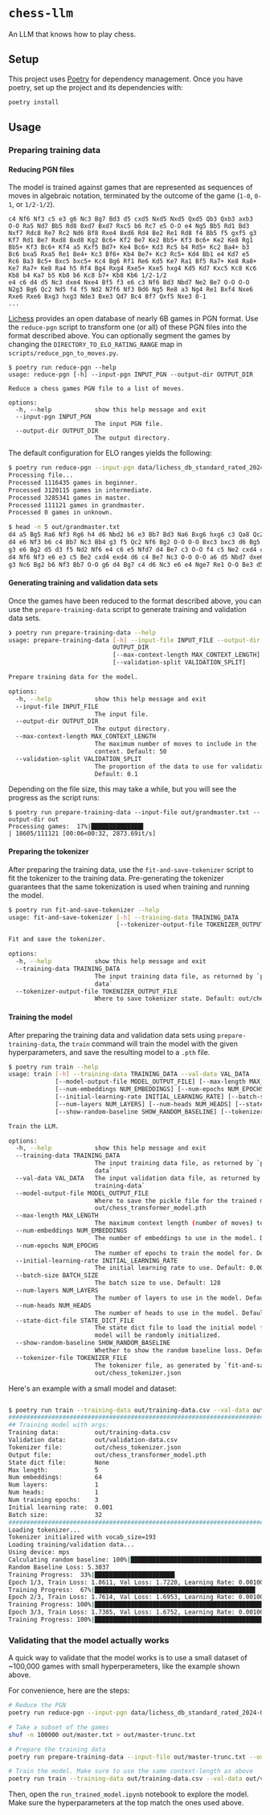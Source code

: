 # `chess-llm`
An LLM that knows how to play chess.

## Setup

This project uses [Poetry](https://python-poetry.org/) for dependency management. Once you have poetry, set up the project and its dependencies with:

```sh
poetry install
```

## Usage

### Preparing training data

#### Reducing PGN files

The model is trained against games that are represented as sequences of moves in algebraic notation, terminated by the outcome of the game (`1-0`, `0-1`, or `1/2-1/2`).

```
c4 Nf6 Nf3 c5 e3 g6 Nc3 Bg7 Bd3 d5 cxd5 Nxd5 Nxd5 Qxd5 Qb3 Qxb3 axb3 O-O Ra5 Nd7 Bb5 Rd8 Bxd7 Bxd7 Rxc5 b6 Rc7 e5 O-O e4 Ng5 Bb5 Rd1 Bd3 Nxf7 Rdc8 Re7 Rc2 Nd6 Bf8 Rxe4 Bxd6 Rd4 Be2 Re1 Rd8 f4 Bb5 f5 gxf5 g3 Kf7 Rd1 Be7 Rxd8 Bxd8 Kg2 Bc6+ Kf2 Be7 Ke2 Bb5+ Kf3 Bc6+ Ke2 Ke8 Rg1 Bb5+ Kf3 Bc6+ Kf4 a5 Kxf5 Bd7+ Ke4 Bc6+ Kd3 Rc5 b4 Rd5+ Kc2 Ba4+ b3 Bc6 bxa5 Rxa5 Re1 Be4+ Kc3 Bf6+ Kb4 Be7+ Kc3 Rc5+ Kd4 Bb1 e4 Kd7 e5 Rc6 Ba3 Bc5+ Bxc5 bxc5+ Kc4 Bg6 Rf1 Re6 Kd5 Ke7 Ra1 Bf5 Ra7+ Ke8 Ra8+ Ke7 Ra7+ Ke8 Ra4 h5 Rf4 Bg4 Rxg4 Rxe5+ Kxe5 hxg4 Kd5 Kd7 Kxc5 Kc8 Kc6 Kb8 b4 Ka7 b5 Kb8 b6 Kc8 b7+ Kb8 Kb6 1/2-1/2
e4 c6 d4 d5 Nc3 dxe4 Nxe4 Bf5 f3 e6 c3 Nf6 Bd3 Nbd7 Ne2 Be7 O-O O-O N2g3 Bg6 Qc2 Nd5 f4 f5 Nd2 N7f6 Nf3 Bd6 Ng5 Re8 a3 Ng4 Re1 Bxf4 Nxe6 Rxe6 Rxe6 Bxg3 hxg3 Nde3 Bxe3 Qd7 Bc4 Bf7 Qxf5 Nxe3 0-1
...
```

[Lichess](https://database.lichess.org) provides an open database of nearly 6B games in PGN format. Use the `reduce-pgn` script to transform one (or all) of these PGN files into the format described above. You can optionally segment the games by changing the `DIRECTORY_TO_ELO_RATING_RANGE` map in `scripts/reduce_pgn_to_moves.py`.

```
$ poetry run reduce-pgn --help
usage: reduce-pgn [-h] --input-pgn INPUT_PGN --output-dir OUTPUT_DIR

Reduce a chess games PGN file to a list of moves.

options:
  -h, --help            show this help message and exit
  --input-pgn INPUT_PGN
                        The input PGN file.
  --output-dir OUTPUT_DIR
                        The output directory.
```

The default configuration for ELO ranges yields the following:

```sh
$ poetry run reduce-pgn --input-pgn data/lichess_db_standard_rated_2024-06.pgn --output-dir out
Processing file...
Processed 1116435 games in beginner.
Processed 3120115 games in intermediate.
Processed 3285341 games in master.
Processed 111121 games in grandmaster.
Processed 0 games in unknown.

$ head -n 5 out/grandmaster.txt
d4 a5 Bg5 Ra6 Nf3 Rg6 h4 d6 Nbd2 b6 e3 Bb7 Bd3 Na6 Bxg6 hxg6 c3 Qa8 Qc2 e6 O-O-O Nh6 e4 c5 dxc5 Nxc5 Rhe1 Ng4 Nc4 Qb8 b4 Na6 Qa4+ b5 Qxb5+ Bc6 Qxc6# 1-0
d4 e6 Nf3 b6 c4 Bb7 Nc3 Bb4 g3 f5 Qc2 Nf6 Bg2 O-O O-O Bxc3 bxc3 d6 Bg5 Nbd7 a4 a5 Rfb1 Qe8 Bxf6 Nxf6 c5 dxc5 dxc5 Be4 Qb3 Bxb1 Rxb1 bxc5 Ng5 Ra6 Qb7 Rb6 Rxb6 cxb6 Qxb6 Qxa4 Qxe6+ Kh8 Nf7+ Rxf7 Qxf7 Qe8 Qc7 h6 Qxa5 Qxe2 Qxc5 Ng4 h3 Ne5 Qc8+ Kh7 Bd5 Kg6 Qe6+ Kh7 Qg8+ Kg6 Qe6+ Kh7 Qxf5+ Kh8 Be4 Kg8 Qxe5 Qe1+ Kg2 Qd2 Qd5+ 1-0
g3 e6 Bg2 d5 d3 f5 Nd2 Nf6 e4 c6 e5 Nfd7 d4 Be7 c3 O-O f4 c5 Ne2 cxd4 cxd4 Nc6 Nf3 Bb4+ Kf2 Qb6 Be3 h6 h4 Re8 h5 Nf8 Bh3 Qd8 g4 fxg4 Bxg4 Qe7 Qd3 Qf7 Rag1 Bd7 Nh4 a6 Ng3 Ne7 Kg2 Bb5 Qb1 Rac8 f5 Nxf5 Ngxf5 exf5 Nxf5 Ne6 Kh2 Kh8 Rf1 Qc7 Rf2 Be7 Rg1 Bg5 Qe1 Bxe3 Qxe3 Ng5 Nh4 Qe7 Ng6+ Kg8 Nxe7+ Rxe7 Bxc8 1-0
d4 Nf6 Nf3 e6 e3 c5 Be2 cxd4 exd4 d6 c4 Be7 Nc3 O-O O-O a6 d5 Nbd7 dxe6 fxe6 Nd4 Ne5 f4 Ng6 f5 e5 fxg6 exd4 gxh7+ Nxh7 Qxd4 Rxf1+ Bxf1 Bf6 Qd5+ Kh8 Bf4 Qb6+ Kh1 Qxb2 Re1 Bd7 Ne4 Bc6 Qxd6 Bxe4 Rxe4 Qb1 Qd3 Qxa2 Be5 Rd8 Qe2 Qxe2 Bxe2 Re8 Rh4 Rxe5 Bd3 Re1+ 0-1
g3 Nc6 Bg2 b6 Nf3 Bb7 O-O g6 d4 Bg7 c4 d6 Nc3 e6 e4 Nge7 Re1 O-O Be3 d5 cxd5 exd5 e5 f6 exf6 Bxf6 Qd2 Nf5 Ne5 Nxe3 fxe3 Bxe5 dxe5 d4 exd4 Qxd4+ Qxd4 Nxd4 Bxb7 Rae8 Bd5+ Kh8 Rf1 b5 Rxf8+ Rxf8 e6 b4 Ne4 Kg7 Rf1 Re8 Ng5 c6 Rf7+ Kh6 h4 Kh5 Kg2 cxd5 Kh3 h6 Rh7 Nxe6 Nf7 Nf4+ gxf4 Re3+ Kg2 Re7 Rxh6+ Kg4 Rxg6+ Kxf4 Nd6 Re2+ Kh3 Rxb2 h5 Ke5 Nf7+ Kf5 Rg5+ Kf6 Rxd5 Kxf7 Rb5 1-0
```

#### Generating training and validation data sets

Once the games have been reduced to the format described above, you can use the `prepare-training-data` script to generate training and validation data sets.

```sh
❯ poetry run prepare-training-data --help
usage: prepare-training-data [-h] --input-file INPUT_FILE --output-dir
                             OUTPUT_DIR
                             [--max-context-length MAX_CONTEXT_LENGTH]
                             [--validation-split VALIDATION_SPLIT]

Prepare training data for the model.

options:
  -h, --help            show this help message and exit
  --input-file INPUT_FILE
                        The input file.
  --output-dir OUTPUT_DIR
                        The output directory.
  --max-context-length MAX_CONTEXT_LENGTH
                        The maximum number of moves to include in the
                        context. Default: 50
  --validation-split VALIDATION_SPLIT
                        The proportion of the data to use for validation.
                        Default: 0.1
```


Depending on the file size, this may take a while, but you will see the progress as the script runs:

```
$ poetry run prepare-training-data --input-file out/grandmaster.txt --output-dir out
Processing games:  17%|██████████████▌                                       | 18605/111121 [00:06<00:32, 2873.69it/s]
```

#### Preparing the tokenizer

After preparing the training data, use the `fit-and-save-tokenizer` script to fit the tokenizer to the training data. Pre-generating the tokenizer guarantees that the same tokenization is used when training and running the model.

```sh
$ poetry run fit-and-save-tokenizer --help
usage: fit-and-save-tokenizer [-h] --training-data TRAINING_DATA
                              [--tokenizer-output-file TOKENIZER_OUTPUT_FILE]

Fit and save the tokenizer.

options:
  -h, --help            show this help message and exit
  --training-data TRAINING_DATA
                        The input training data file, as returned by `poetry run prepare-training-
                        data`
  --tokenizer-output-file TOKENIZER_OUTPUT_FILE
                        Where to save tokenizer state. Default: out/chess_tokenizer.json
```

#### Training the model

After preparing the training data and validation data sets using `prepare-training-data`, the `train` command will train the model with the given hyperparameters, and save the resulting model to a `.pth` file.


```sh
$ poetry run train --help
usage: train [-h] --training-data TRAINING_DATA --val-data VAL_DATA
             [--model-output-file MODEL_OUTPUT_FILE] [--max-length MAX_LENGTH]
             [--num-embeddings NUM_EMBEDDINGS] [--num-epochs NUM_EPOCHS]
             [--initial-learning-rate INITIAL_LEARNING_RATE] [--batch-size BATCH_SIZE]
             [--num-layers NUM_LAYERS] [--num-heads NUM_HEADS] [--state-dict-file STATE_DICT_FILE]
             [--show-random-baseline SHOW_RANDOM_BASELINE] [--tokenizer-file TOKENIZER_FILE]

Train the LLM.

options:
  -h, --help            show this help message and exit
  --training-data TRAINING_DATA
                        The input training data file, as returned by `poetry run prepare-training-
                        data`
  --val-data VAL_DATA   The input validation data file, as returned by `poetry run prepare-
                        training-data`
  --model-output-file MODEL_OUTPUT_FILE
                        Where to save the pickle file for the trained model. Default:
                        out/chess_transformer_model.pth
  --max-length MAX_LENGTH
                        The maximum context length (number of moves) to train against. Default: 50
  --num-embeddings NUM_EMBEDDINGS
                        The number of embeddings to use in the model. Default: 256
  --num-epochs NUM_EPOCHS
                        The number of epochs to train the model for. Default: 10
  --initial-learning-rate INITIAL_LEARNING_RATE
                        The initial learning rate to use. Default: 0.001
  --batch-size BATCH_SIZE
                        The batch size to use. Default: 128
  --num-layers NUM_LAYERS
                        The number of layers to use in the model. Default: 4
  --num-heads NUM_HEADS
                        The number of heads to use in the model. Default: 4
  --state-dict-file STATE_DICT_FILE
                        The state dict file to load the initial model from. If not provided, the
                        model will be randomly initialized.
  --show-random-baseline SHOW_RANDOM_BASELINE
                        Whether to show the random baseline loss. Default: True
  --tokenizer-file TOKENIZER_FILE
                        The tokenizer file, as generated by `fit-and-save-tokenizer`. Defaults to
                        out/chess_tokenizer.json

```

Here's an example with a small model and dataset:

```sh

$ poetry run train --training-data out/training-data.csv --val-data out/validation-data.csv --max-length 5 --num-embeddings 64 --num-epochs 3 --batch-size 32 --num-layers 1 --num-heads 1
###################################################################################################
## Training model with args:
Training data:          out/training-data.csv
Validation data:        out/validation-data.csv
Tokenizer file:         out/chess_tokenizer.json
Output file:            out/chess_transformer_model.pth
State dict file:        None
Max length:             5
Num embeddings:         64
Num layers:             1
Num heads:              1
Num training epochs:    3
Initial learning rate:  0.001
Batch size:             32
###################################################################################################
Loading tokenizer...
Tokenizer initialized with vocab_size=193
Loading training/validation data...
Using device: mps
Calculating random baseline: 100%|██████████████████████████████████████████████████████████████████████████████| 14032/14032 [00:20<00:00, 682.72it/s]
Random Baseline Loss: 5.3037
Training Progress:  33%|██████████████████████▎                                            | 14032/42096 [02:48<05:37, 83.26it/s, epoch=1, loss=1.7427]
Epoch 1/3, Train Loss: 1.8611, Val Loss: 1.7220, Learning Rate: 0.001000
Training Progress:  67%|████████████████████████████████████████████▋                      | 28064/42096 [05:42<02:41, 86.96it/s, epoch=2, loss=1.4041]
Epoch 2/3, Train Loss: 1.7614, Val Loss: 1.6953, Learning Rate: 0.001000
Training Progress: 100%|███████████████████████████████████████████████████████████████████| 42096/42096 [08:33<00:00, 84.85it/s, epoch=3, loss=2.1762]
Epoch 3/3, Train Loss: 1.7385, Val Loss: 1.6752, Learning Rate: 0.001000
Training Progress: 100%|███████████████████████████████████████████████████████████████████| 42096/42096 [08:38<00:00, 81.17it/s, epoch=3, loss=2.1762]
```

### Validating that the model actually works

A quick way to validate that the model works is to use a small dataset of ~100,000 games with small hyperperameters, like the example shown above.

For convenience, here are the steps:

```sh
# Reduce the PGN
poetry run reduce-pgn --input-pgn data/lichess_db_standard_rated_2024-06.pgn --output-dir out

# Take a subset of the games
shuf -n 100000 out/master.txt > out/master-trunc.txt

# Prepare the training data
poetry run prepare-training-data --input-file out/master-trunc.txt --output-dir out --max-length 5

# Train the model. Make sure to use the same context-length as above
poetry run train --training-data out/training-data.csv --val-data out/validation-data.csv --max-length 5 --num-embeddings 64 --num-epochs 3 --batch-size 32 --num-layers 1 --num-heads 1
```

Then, open the `run_trained_model.ipynb` notebook to explore the model. Make sure the hyperparameters at the top match the ones used above.
